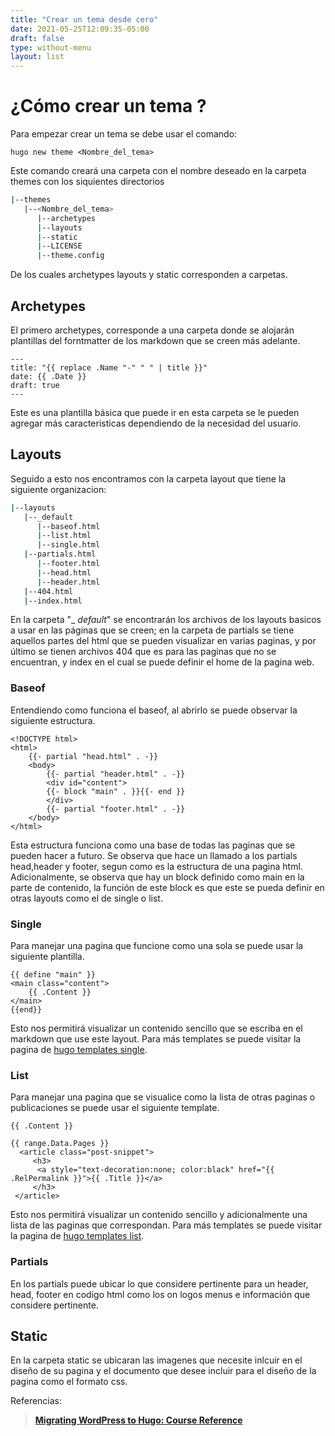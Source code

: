 ```yaml
---
title: "Crear un tema desde cero"
date: 2021-05-25T12:09:35-05:00
draft: false
type: without-menu
layout: list
---
```


# ¿Cómo crear un tema ?


Para empezar crear un tema se debe usar el comando:

`hugo new theme <Nombre_del_tema>`

Este comando creará una carpeta con el nombre deseado en la carpeta themes con los siquientes directorios
```bash
|--themes
   |--<Nombre_del_tema>
      |--archetypes
      |--layouts
      |--static
      |--LICENSE
      |--theme.config
```
De los cuales archetypes layouts y static corresponden a carpetas. 

## Archetypes

El primero archetypes, corresponde a una carpeta donde se alojarán plantillas del forntmatter de los markdown que se creen más adelante.

```
---
title: "{{ replace .Name "-" " " | title }}"
date: {{ .Date }}
draft: true
---
```
Este es una plantilla básica que puede ir en esta carpeta se le pueden agregar más caracteristicas dependiendo de la necesidad del
usuario.

## Layouts

Seguido a esto nos encontramos con la carpeta layout que tiene la siguiente organizacion:
```bash
|--layouts
   |--_default
      |--baseof.html
      |--list.html
      |--single.html
   |--partials.html
      |--footer.html
      |--head.html
      |--header.html
   |--404.html
   |--index.html
```    
En la carpeta "_ _default_" se encontrarán los archivos de los layouts basicos a usar en las páginas que se creen; en la carpeta de partials se tiene aquellos partes del html que se pueden visualizar en varias paginas, y por último se tienen archivos 404 que es para las paginas que no se encuentran, y index en el cual se puede definir el home de la pagina web.

### Baseof

Entendiendo como funciona el baseof, al abrirlo se puede observar la siguiente estructura.
```
<!DOCTYPE html>
<html>
    {{- partial "head.html" . -}}
    <body>
        {{- partial "header.html" . -}}
        <div id="content">
        {{- block "main" . }}{{- end }}
        </div>
        {{- partial "footer.html" . -}}
    </body>
</html>
```
Esta estructura funciona como una base de todas las paginas que se pueden hacer a futuro. Se observa que hace un llamado a los partials head,header y footer, segun como es la estructura de una pagina html. Adicionalmente, se observa que hay un block definido como main en la parte de contenido, la función de este block es que este se pueda definir en otras layouts como el de single o list.

### Single

Para manejar una pagina que funcione como una sola se puede usar la siguiente plantilla.
```
{{ define "main" }}
<main class="content">
    {{ .Content }}
</main>
{{end}}
```
Esto nos permitirá  visualizar un contenido sencillo que se escriba en el markdown que use este layout. Para más templates se puede visitar la pagina de [hugo templates single](https://gohugo.io/templates/single-page-templates/).

### List

Para manejar una pagina que se visualice como la lista de otras paginas o publicaciones se puede usar el siguiente template.
```
{{ .Content }}
        
{{ range.Data.Pages }}
  <article class="post-snippet">
     <h3>                   
      <a style="text-decoration:none; color:black" href="{{ .RelPermalink }}">{{ .Title }}</a>
     </h3>
 </article>
```
Esto nos permitirá  visualizar un contenido sencillo  y adicionalmente una lista de las paginas que correspondan. Para más templates se puede visitar la pagina de [hugo templates list](https://gohugo.io/templates/lists/).

### Partials
En los partials puede ubicar lo que considere pertinente para un header, head, footer en codigo html como los on logos menus e información que considere pertinente.

## Static

En la carpeta static se ubicaran las imagenes que necesite inlcuir en el diseño de su pagina y el documento que desee incluir para el diseño de la pagina como el formato css.

Referencias:

>**[Migrating WordPress to Hugo: Course Reference](https://tygerbytes.github.io/wp2hugoref/#06-write-a-new-post-with-hugo)**
